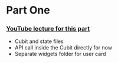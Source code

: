 # Part One

### [YouTube lecture for this part](https://youtu.be/6aTyndnwy8c)

- Cubit and state files
- API call inside the Cubit directly for now
- Separate widgets folder for user card